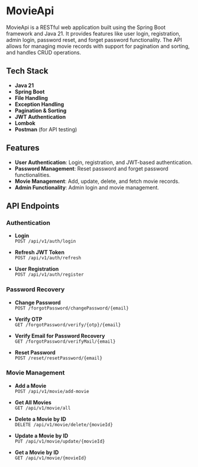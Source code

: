 # MovieApi

MovieApi is a RESTful web application built using the Spring Boot framework and Java 21. It provides features like user login, registration, admin login, password reset, and forget password functionality. The API allows for managing movie records with support for pagination and sorting, and handles CRUD operations.

## Tech Stack

- **Java 21**
- **Spring Boot**
- **File Handling**
- **Exception Handling**
- **Pagination & Sorting**
- **JWT Authentication**
- **Lombok**
- **Postman** (for API testing)

## Features

- **User Authentication**: Login, registration, and JWT-based authentication.
- **Password Management**: Reset password and forget password functionalities.
- **Movie Management**: Add, update, delete, and fetch movie records.
- **Admin Functionality**: Admin login and movie management.

## API Endpoints

### Authentication

- **Login**  
  `POST /api/v1/auth/login`
  
- **Refresh JWT Token**  
  `POST /api/v1/auth/refresh`
  
- **User Registration**  
  `POST /api/v1/auth/register`

### Password Recovery

- **Change Password**  
  `POST /forgotPassword/changePassword/{email}`

- **Verify OTP**  
  `GET /forgotPassword/verify/{otp}/{email}`

- **Verify Email for Password Recovery**  
  `GET /forgotPassword/verifyMail/{email}`

- **Reset Password**  
  `POST /reset/resetPassword/{email}`

### Movie Management

- **Add a Movie**  
  `POST /api/v1/movie/add-movie`
  
- **Get All Movies**  
  `GET /api/v1/movie/all`
  
- **Delete a Movie by ID**  
  `DELETE /api/v1/movie/delete/{movieId}`

- **Update a Movie by ID**  
  `PUT /api/v1/movie/update/{movieId}`

- **Get a Movie by ID**  
  `GET /api/v1/movie/{movieId}`
